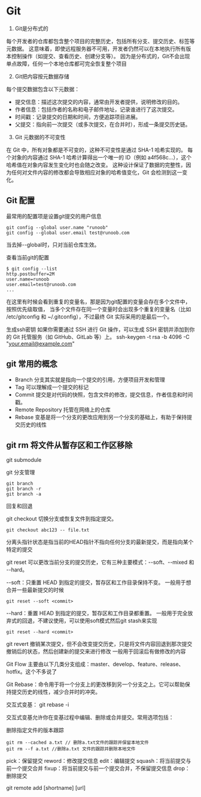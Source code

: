 # Git

1. Git是分布式的

每个开发者的仓库都包含整个项目的完整历史，包括所有分支、提交历史、标签等元数据。
这意味着，即使远程服务器不可用，开发者仍然可以在本地执行所有版本控制操作（如提交、查看历史、创建分支等）。
因为是分布式的，Git不会出现单点故障，任何一个本地仓库都可完全恢复整个项目

2. Git把内容按元数据存储

每个提交数据包含以下元数据：
- 提交信息：描述这次提交的内容，通常由开发者提供，说明修改的目的。
- 作者信息：包括作者的名称和电子邮件地址，记录谁进行了这次提交。
- 时间戳：记录提交的日期和时间，方便追踪项目进展。
- 父提交：指向前一次提交（或多次提交，在合并时），形成一条提交历史链。

3. Git 元数据的不可变性

在 Git 中，所有对象都是不可变的，这种不可变性是通过 SHA-1 哈希实现的。
每个对象的内容通过 SHA-1 哈希计算得出一个唯一的 ID（例如 a4f568c...），这个哈希值在对象内容发生变化时也会随之改变。
这种设计保证了数据的完整性，因为任何对文件内容的修改都会导致相应对象的哈希值变化，Git 会检测到这一变化。

## Git 配置
最常用的配置项是设置git提交的用户信息
```
git config --global user.name "runoob"
git config --global user.email test@runoob.com
```
当去掉--global时，只对当前仓库生效。

查看当前git的配置
```
$ git config --list
http.postbuffer=2M
user.name=runoob
user.email=test@runoob.com
...
```
在这里有时候会看到重复的变量名，那是因为git配置的变量会存在多个文件中，按照优先级取值，
当多个文件存在同一个变量时会出现多个重复的变量名（比如 /etc/gitconfig 和 ~/.gitconfig），不过最终 Git 实际采用的是最后一个。

生成ssh密钥
如果你需要通过 SSH 进行 Git 操作，可以生成 SSH 密钥并添加到你的 Git 托管服务（如 GitHub、GitLab 等）上。
ssh-keygen -t rsa -b 4096 -C "your.email@example.com"

## git 常用的概念
- Branch 分支其实就是指向一个提交的引用，方便项目开发和管理
- Tag 可以理解成一个提交的标记
- Commit 提交是对代码的快照，包含文件的修改，提交信息，作者信息和时间戳。
- Remote Repository 托管在网络上的仓库
- Rebase 变基是将一个分支的更改应用到另一个分支的基础上，有助于保持提交历史的线性

## git rm 将文件从暂存区和工作区移除 




git submodule


git 分支管理
```
git branch 
git branch -r 
git branch -a
```

回复和回退

git checkout 切换分支或恢复文件到指定提交。
```
git checkout abc123 -- file.txt
```
分离头指针状态是指当前的HEAD指针不指向任何分支的最新提交，而是指向某个特定的提交



git reset  可以更改当前分支的提交历史，它有三种主要模式：--soft、--mixed 和 --hard。

--soft：只重置 HEAD 到指定的提交，暂存区和工作目录保持不变。
一般用于想合并一些最新提交的时候
```
git reset --soft <commit>
```
--hard：重置 HEAD 到指定的提交，暂存区和工作目录都重置。
一般用于完全放弃式的回退，不建议使用，可以使用soft模式然后git stash来实现
```
git reset --hard <commit>
```

git revert 撤销某次提交，但不会改变提交历史，只是将文件内容回退到那次提交撤销后的状态，然后创建新的提交来进行修改
一般用于回滚后有做修改的内容

Git Flow 主要由以下几类分支组成：master、develop、feature、release、hotfix。这个不多说了

Git Rebase：命令用于将一个分支上的更改移到另一个分支之上。它可以帮助保持提交历史的线性，减少合并时的冲突。

交互式变基：
git rebase -i <commit>

交互式变基允许你在变基过程中编辑、删除或合并提交。常用选项包括：

删除指定文件的版本跟踪
```
git rm --cached a.txt // 删除a.txt文件的跟踪并保留本地文件
git rm --f a.txt //删除a.txt 文件的跟踪并删除本地文件
```

pick：保留提交
reword：修改提交信息
edit：编辑提交
squash：将当前提交与前一个提交合并
fixup：将当前提交与前一个提交合并，不保留提交信息
drop：删除提交

git remote add [shortname] [url]